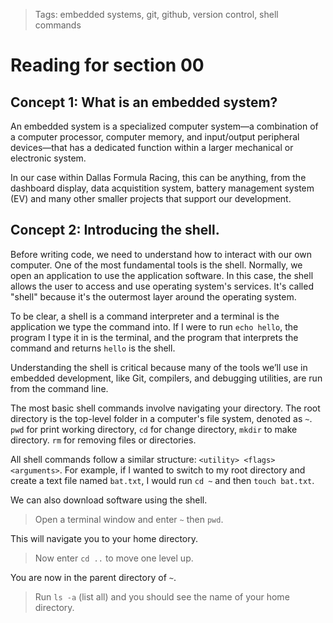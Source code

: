 > Tags: embedded systems, git, github, version control, shell commands

# Reading for section 00

## Concept 1: What is an embedded system?

An embedded system is a specialized computer system—a combination of a computer processor, computer memory, and input/output peripheral devices—that has a dedicated function within a larger mechanical or electronic system.

In our case within Dallas Formula Racing, this can be anything, from the dashboard display, data acquistition system, battery management system (EV) and many other smaller projects that support our development.

## Concept 2: Introducing the shell.

Before writing code, we need to understand how to interact with our own computer. One of the most fundamental tools is the shell. Normally, we open an application to use the application software. In this case, the shell allows the user to access and use operating system's services. It's called "shell" because it's the outermost layer around the operating system.

To be clear, a shell is a command interpreter and a terminal is the application we type the command into. If I were to run `echo hello`, the program I type it in is the terminal, and the program that interprets the command and returns `hello` is the shell.

Understanding the shell is critical because many of the tools we’ll use in embedded development, like Git, compilers, and debugging utilities, are run from the command line.

The most basic shell commands involve navigating your directory. The root directory is the top-level folder in a computer's file system, denoted as `~`. `pwd` for print working directory, `cd` for change directory, `mkdir` to make directory. `rm` for removing files or directories.

All shell commands follow a similar structure: `<utility> <flags> <arguments>`. For example, if I wanted to switch to my root directory and create a text file named `bat.txt`, I would run `cd ~` and then `touch bat.txt`.

We can also download software using the shell.

> Open a terminal window and enter `~` then `pwd`.

This will navigate you to your home directory.

> Now enter `cd ..` to move one level up.

You are now in the parent directory of `~`.

> Run `ls -a` (list all) and you should see the name of your home directory.
